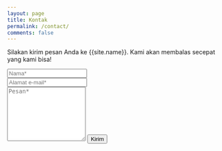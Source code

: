 ```yaml
---
layout: page
title: Kontak
permalink: /contact/
comments: false
---
```


<form action="https://formspree.io/f/xqkgqbpd" method="POST">    
<p class="mb-4">Silakan kirim pesan Anda ke {{site.name}}. Kami akan membalas secepat yang kami bisa!</p>
<div class="form-group row">
<div class="col-md-6">
<input class="form-control" type="text" name="name" placeholder="Nama*" required>
</div>
<div class="col-md-6">
<input class="form-control" type="email" name="_replyto" placeholder="Alamat e-mail*" required>
</div>
</div>
<textarea rows="8" class="form-control mb-3" name="message" placeholder="Pesan*" required></textarea>    
<input class="btn btn-dark" type="submit" value="Kirim">
</form>
